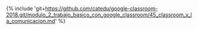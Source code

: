 {% include 'git+https://github.com/catedu/google-classroom-2018.git/modulo_2_trabajo_basico_con_google_classroom/45_classroom_y_la_comunicacion.md' %}